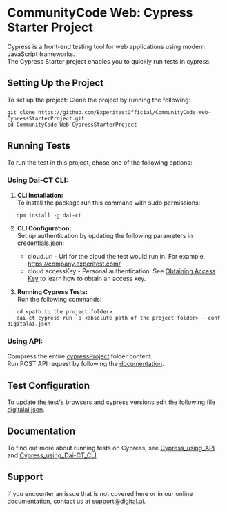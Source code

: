 # CommunityCode Web: Cypress Starter Project
Cypress is a front-end testing tool for web applications using modern JavaScript frameworks.\
The Cypress Starter project enables you to quickly run tests in cypress.

## Setting Up the Project

To set up the project:
Clone the project by running the following:
   ```
   git clone https://github.com/ExperitestOfficial/CommunityCode-Web-CypressStarterProject.git
   cd CommunityCode-Web-CypressStarterProject
   ```

## Running Tests
To run the test in this project, chose one of the following options:

### Using Dai-CT CLI:
1. **CLI Installation:**\
   To install the package run this command with sudo permissions:
 ```
    npm install -g dai-ct
 ```
2. **CLI Configuration:**\
   Set up authentication by updating the following parameters in [credentials.json](cypressProject/credentials.json):
    * cloud.url - Url for the cloud the test would run in. For example, https://company.experitest.com/
    * cloud.accessKey -  Personal authentication. See [Obtaining Access Key](https://docs.digital.ai/bundle/TE/page/obtaining_access_key.html) to learn how to obtain an access key.

3. **Running Cypress Tests:**\
   Run the following commands:
 ``` 
    cd <path to the project folder>
    dai-ct cypress run -p <absolute path of the project folder> --conf digitalai.json
   ```

### Using API: 
Compress the entire [cypressProject](cypressProject) folder content.\
Run POST API request by following the [documentation](https://docs.digital.ai/bundle/TE/page/cypress.html).

## Test Configuration
To update the test's browsers and cypress versions edit the following file [digitalai.json](cypressProject/digitalai.json).


## Documentation
To find out more about running tests on Cypress, see
[Cypress_using_API](hhttps://docs.digital.ai/bundle/TE/page/cypress.html) and
[Cypress_using_Dai-CT_CLI](https://docs.digital.ai/bundle/TE/page/dai-ct_execution_command_line_interface.html).

## Support
If you encounter an issue that is not covered here or in our online documentation, contact us at [support@digital.ai](mailto:support@digital.ai).